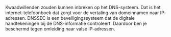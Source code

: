 
Kwaadwillenden zouden kunnen inbreken op het DNS-systeem. Dat is het 
internet-telefoonboek dat zorgt voor de vertaling van domeinnamen naar IP-
adressen. DNSSEC is een beveiligingssysteem dat de digitale handtekeningen 
bij de DNS-informatie controleert. Daardoor ben je beschermd tegen omleiding
 naar valse IP-adressen.
